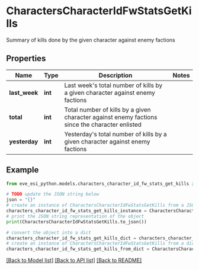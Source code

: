 # CharactersCharacterIdFwStatsGetKills

Summary of kills done by the given character against enemy factions

## Properties

Name | Type | Description | Notes
------------ | ------------- | ------------- | -------------
**last_week** | **int** | Last week&#39;s total number of kills by a given character against enemy factions | 
**total** | **int** | Total number of kills by a given character against enemy factions since the character enlisted | 
**yesterday** | **int** | Yesterday&#39;s total number of kills by a given character against enemy factions | 

## Example

```python
from eve_esi_python.models.characters_character_id_fw_stats_get_kills import CharactersCharacterIdFwStatsGetKills

# TODO update the JSON string below
json = "{}"
# create an instance of CharactersCharacterIdFwStatsGetKills from a JSON string
characters_character_id_fw_stats_get_kills_instance = CharactersCharacterIdFwStatsGetKills.from_json(json)
# print the JSON string representation of the object
print(CharactersCharacterIdFwStatsGetKills.to_json())

# convert the object into a dict
characters_character_id_fw_stats_get_kills_dict = characters_character_id_fw_stats_get_kills_instance.to_dict()
# create an instance of CharactersCharacterIdFwStatsGetKills from a dict
characters_character_id_fw_stats_get_kills_from_dict = CharactersCharacterIdFwStatsGetKills.from_dict(characters_character_id_fw_stats_get_kills_dict)
```
[[Back to Model list]](../README.md#documentation-for-models) [[Back to API list]](../README.md#documentation-for-api-endpoints) [[Back to README]](../README.md)



